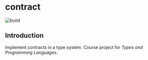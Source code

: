 # contract

![build](https://github.com/Krantz-XRF/contract/workflows/build/badge.svg)

## Introduction

Implement contracts in a type system. Course project for *Types and Programming Languages*.
